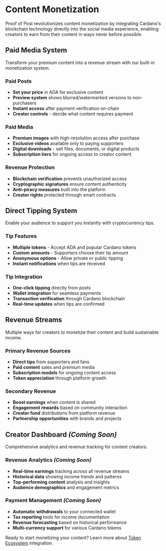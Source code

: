# Content Monetization

Proof of Post revolutionizes content monetization by integrating Cardano's blockchain technology directly into the social media experience, enabling creators to earn from their content in ways never before possible.

## Paid Media System

Transform your premium content into a revenue stream with our built-in monetization system.

### Paid Posts
- **Set your price** in ADA for exclusive content
- **Preview system** shows blurred/watermarked versions to non-purchasers
- **Instant access** after payment verification on-chain
- **Creator controls** - decide what content requires payment

### Paid Media
- **Premium images** with high-resolution access after purchase
- **Exclusive videos** available only to paying supporters
- **Digital downloads** - sell files, documents, or digital products
- **Subscription tiers** for ongoing access to creator content

### Revenue Protection
- **Blockchain verification** prevents unauthorized access
- **Cryptographic signatures** ensure content authenticity
- **Anti-piracy measures** built into the platform
- **Creator rights** protected through smart contracts

## Direct Tipping System

Enable your audience to support you instantly with cryptocurrency tips.

### Tip Features
- **Multiple tokens** - Accept ADA and popular Cardano tokens
- **Custom amounts** - Supporters choose their tip amount
- **Anonymous options** - Allow private or public tipping
- **Instant notifications** when tips are received

### Tip Integration
- **One-click tipping** directly from posts
- **Wallet integration** for seamless payments
- **Transaction verification** through Cardano blockchain
- **Real-time updates** when tips are confirmed

## Revenue Streams

Multiple ways for creators to monetize their content and build sustainable income.

### Primary Revenue Sources
- **Direct tips** from supporters and fans
- **Paid content** sales and premium media
- **Subscription models** for ongoing content access
- **Token appreciation** through platform growth

### Secondary Revenue
- **Boost earnings** when content is shared
- **Engagement rewards** based on community interaction
- **Creator fund** distributions from platform revenue
- **Partnership opportunities** with brands and projects

## Creator Dashboard *(Coming Soon)*

Comprehensive analytics and revenue tracking for content creators.

### Revenue Analytics *(Coming Soon)*
- **Real-time earnings** tracking across all revenue streams
- **Historical data** showing income trends and patterns
- **Top-performing content** analysis and insights
- **Audience demographics** and engagement metrics

### Payment Management *(Coming Soon)*
- **Automatic withdrawals** to your connected wallet
- **Tax reporting** tools for income documentation
- **Revenue forecasting** based on historical performance
- **Multi-currency support** for various Cardano tokens


Ready to start monetizing your content? Learn more about [Token Ecosystem](token-ecosystem.md) integration.